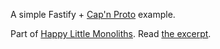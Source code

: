 A simple Fastify + [Cap'n Proto][capnp] example.

Part of [Happy Little Monoliths][hlm]. Read [the excerpt][excerpt].

[capnp]: https://capnproto.org/
[hlm]: https://hire.jonasgalvez.com.br/happy-little-monoliths
[excerpt]: https://hire.jonasgalvez.com.br/2025/mar/15/capnproto
